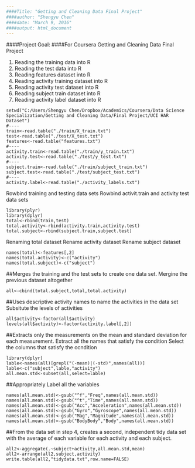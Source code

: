 ```yaml
---
####Title: "Getting and Cleaning Data Final Project"
####author: "Shengyu Chen"
####date: "March 9, 2016"
####output: html_document
---
```


####Project Goal:
####For Coursera Getting and Cleaning Data Final Project

1. Reading the training data into R
2. Reading the test data into R
3. Reading features dataset into R
4. Reading activity training dataset into R
5. Reading activity test dataset into R
6. Reading subject train dataset into R
7. Reading activity label dataset into R
```{r}
setwd("C:/Users/Shengyu Chen/Dropbox/Academics/Coursera/Data Science Specialization/Getting and Cleaning Data/Final Project/UCI HAR Dataset")
#----
train<-read.table("./train/X_train.txt")
test<-read.table("./test/X_test.txt")
features<-read.table("features.txt")
#----
activity.train<-read.table("./train/y_train.txt")
activity.test<-read.table("./test/y_test.txt")
#----
subject.train<-read.table("./train/subject_train.txt")
subject.test<-read.table("./test/subject_test.txt")
#----
activity.label<-read.table("./activity_labels.txt")
```

Rowbind training and testing data sets
Rowbind activit.train and activity test data sets

```{r}
library(plyr)
library(dplyr)
total<-rbind(train,test)
total.activity<-rbind(activity.train,activity.test)
total.subject<-rbind(subject.train,subject.test)
```


Renaming total dataset
Rename activity dataset
Rename subject dataset

```{r}
names(total)<-features[,2]
names(total.activity)<-c("activity")
names(total.subject)<-c("subject")
```

##Merges the training and the test sets to create one data set.
Mergine the previous dataset altogether 
```{r}
all<-cbind(total.subject,total,total.activity)
```

##Uses descriptive activity names to name the activities in the data set
Subsitute the levels of activities
```{r}
all$activity<-factor(all$activity)
levels(all$activity)<-factor(activity.label[,2])
```

##Extracts only the measurements on the mean and standard deviation for each measurement.
Extract all the names that satisfy the condition
Select the columns that satisfy the ocndition 
```{r}
library(dplyr)
lable<-names(all)[grepl("(-mean)|(-std)",names(all))]
lable<-c("subject",lable,"activity")
all.mean.std<-subset(all,select=lable)
```


##Appropriately Label all the variables 
```{r}
names(all.mean.std)<-gsub("^f","Freq",names(all.mean.std))
names(all.mean.std)<-gsub("^t","Time",names(all.mean.std))
names(all.mean.std)<-gsub("Acc","Acceleration",names(all.mean.std))
names(all.mean.std)<-gsub("Gyro","Gyroscope",names(all.mean.std))
names(all.mean.std)<-gsub("Mag","Magnitude",names(all.mean.std))
names(all.mean.std)<-gsub("BodyBody","Body",names(all.mean.std))
```

##From the data set in step 4, creates a second, independent tidy data set with the average of each variable for each activity and each subject.

```{r}
all2<-aggregate(.~subject+activity,all.mean.std,mean)
all2<-arrange(all2,subject,activity)
write.table(all2,"tidydata.txt",row.name=FALSE)
```

